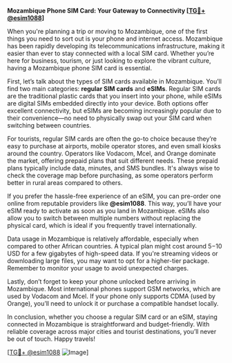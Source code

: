 **Mozambique Phone SIM Card: Your Gateway to Connectivity [[TG💪+ @esim1088](https://t.me/s/esim1088)]**

When you're planning a trip or moving to Mozambique, one of the first things you need to sort out is your phone and internet access. Mozambique has been rapidly developing its telecommunications infrastructure, making it easier than ever to stay connected with a local SIM card. Whether you’re here for business, tourism, or just looking to explore the vibrant culture, having a Mozambique phone SIM card is essential.

First, let’s talk about the types of SIM cards available in Mozambique. You’ll find two main categories: **regular SIM cards** and **eSIMs**. Regular SIM cards are the traditional plastic cards that you insert into your phone, while eSIMs are digital SIMs embedded directly into your device. Both options offer excellent connectivity, but eSIMs are becoming increasingly popular due to their convenience—no need to physically swap out your SIM card when switching between countries.

For tourists, regular SIM cards are often the go-to choice because they’re easy to purchase at airports, mobile operator stores, and even small kiosks around the country. Operators like Vodacom, Mcel, and Orange dominate the market, offering prepaid plans that suit different needs. These prepaid plans typically include data, minutes, and SMS bundles. It's always wise to check the coverage map before purchasing, as some operators perform better in rural areas compared to others.

If you prefer the hassle-free experience of an eSIM, you can pre-order one online from reputable providers like **@esim1088**. This way, you’ll have your eSIM ready to activate as soon as you land in Mozambique. eSIMs also allow you to switch between multiple numbers without replacing the physical card, which is ideal if you frequently travel internationally.

Data usage in Mozambique is relatively affordable, especially when compared to other African countries. A typical plan might cost around $5-$10 USD for a few gigabytes of high-speed data. If you're streaming videos or downloading large files, you may want to opt for a higher-tier package. Remember to monitor your usage to avoid unexpected charges.

Lastly, don’t forget to keep your phone unlocked before arriving in Mozambique. Most international phones support GSM networks, which are used by Vodacom and Mcel. If your phone only supports CDMA (used by Orange), you’ll need to unlock it or purchase a compatible handset locally.

In conclusion, whether you choose a regular SIM card or an eSIM, staying connected in Mozambique is straightforward and budget-friendly. With reliable coverage across major cities and tourist destinations, you’ll never be out of touch. Happy travels! 

[[TG💪+ @esim1088](https://t.me/s/esim1088) ![Image](https://i.postimg.cc/Y0z9fWf4/image.png)]